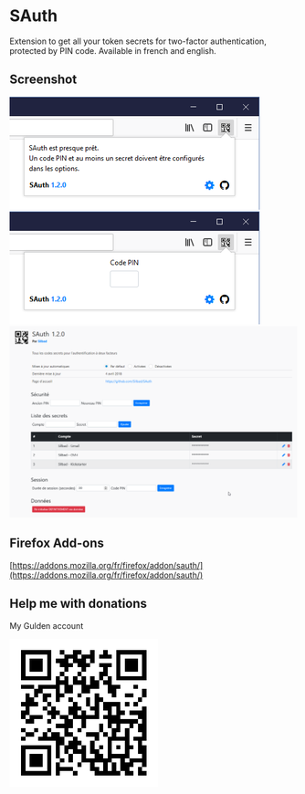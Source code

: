 # SAuth
Extension to get all your token secrets for two-factor authentication, protected by PIN code.
Available in french and english.

## Screenshot
![SAuth](./screenshots/sauth_1.2.0_1.png)
![SAuth](./screenshots/sauth_1.2.0_2.png)
![SAuth](./screenshots/sauth_1.2.0_3.png)

## Firefox Add-ons
[https://addons.mozilla.org/fr/firefox/addon/sauth/](https://addons.mozilla.org/fr/firefox/addon/sauth/)

## Help me with donations
My Gulden account

![SAuth](./donation/gulden_silbad.png)

